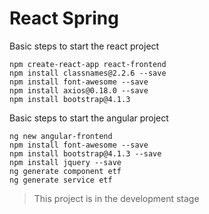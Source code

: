 React Spring
==========================


Basic steps to start the react project 

``` 
npm create-react-app react-frontend
npm install classnames@2.2.6 --save
npm install font-awesome --save
npm install axios@0.18.0 --save
npm install bootstrap@4.1.3
```




Basic steps to start the angular project 

``` 
ng new angular-frontend
npm install font-awesome --save
npm install bootstrap@4.1.3 --save
npm install jquery --save
ng generate component etf
ng generate service etf

```

> This project is in the development stage